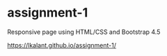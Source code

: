 # assignment-1

Responsive page using HTML/CSS and Bootstrap 4.5

https://lkalant.github.io/assignment-1/
